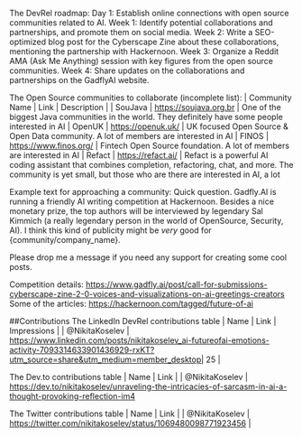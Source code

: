The DevRel roadmap:
Day 1: Establish online connections with open source communities related to AI.
Week 1: Identify potential collaborations and partnerships, and promote them on social media.
Week 2: Write a SEO-optimized blog post for the Cyberscape Zine about these collaborations, mentioning the partnership with Hackernoon.
Week 3: Organize a Reddit AMA (Ask Me Anything) session with key figures from the open source communities.
Week 4: Share updates on the collaborations and partnerships on the GadflyAI website.

The Open Source communities to collaborate (incomplete list):
| Community Name | Link | Description |
| SouJava | https://soujava.org.br | One of the biggest Java communities in the world. They definitely have some
people interested in AI
| OpenUK | https://openuk.uk/ | UK focused Open Source & Open Data community. A lot of members are interested in AI
| FINOS | https://www.finos.org/ | Fintech Open Source foundation. A lot of members are interested in AI
| Refact | https://refact.ai/ | Refact is a powerful AI coding assistant that combines completion, refactoring, chat,
and more. The community is yet small, but those who are there are interested in AI, a lot


Example text for approaching a community:
Quick question. Gadfly.AI is running a friendly AI writing competition at Hackernoon.
Besides a nice monetary prize, the top authors will be interviewed by legendary Sal Kimmich (a really legendary person in the world of OpenSource, Security, AI).
I think this kind of publicity might be _very_ good for {community/company_name}.

Please drop me a message if you need any support for creating some cool posts.

Competition details: https://www.gadfly.ai/post/call-for-submissions-cyberscape-zine-2-0-voices-and-visualizations-on-ai-greetings-creators
Some of the articles: https://hackernoon.com/tagged/future-of-ai


##Contributions
The LinkedIn DevRel contributions table
| Name | Link | Impressions |
| @NikitaKoselev | https://www.linkedin.com/posts/nikitakoselev_ai-futureofai-emotions-activity-7093314633901436929-rxKT?utm_source=share&utm_medium=member_desktop| 25 |

The Dev.to contributions table
| Name | Link |
| @NikitaKoselev | https://dev.to/nikitakoselev/unraveling-the-intricacies-of-sarcasm-in-ai-a-thought-provoking-reflection-im4

The Twitter contributions table
| Name | Link |
| @NikitaKoselev | https://twitter.com/nikitakoselev/status/1069480098771923456 |

